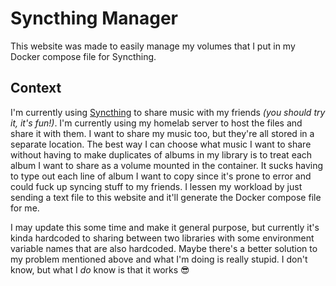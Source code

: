 # Syncthing Manager
This website was made to easily manage my volumes that I put in my Docker compose file for Syncthing.

## Context
I'm currently using [Syncthing](https://syncthing.net/) to share music with my friends *(you should try it, it's fun!)*. I'm currently using my homelab server to host the files and share it with them. I want to share my music too, but they're all stored in a separate location. The best way I can choose what music I want to share without having to make duplicates of albums in my library is to treat each album I want to share as a volume mounted in the container. It sucks having to type out each line of album I want to copy since it's prone to error and could fuck up syncing stuff to my friends. I lessen my workload by just sending a text file to this website and it'll generate the Docker compose file for me.

I may update this some time and make it general purpose, but currently it's kinda hardcoded to sharing between two libraries with some environment variable names that are also hardcoded. Maybe there's a better solution to my problem mentioned above and what I'm doing is really stupid. I don't know, but what I *do* know is that it works 😎